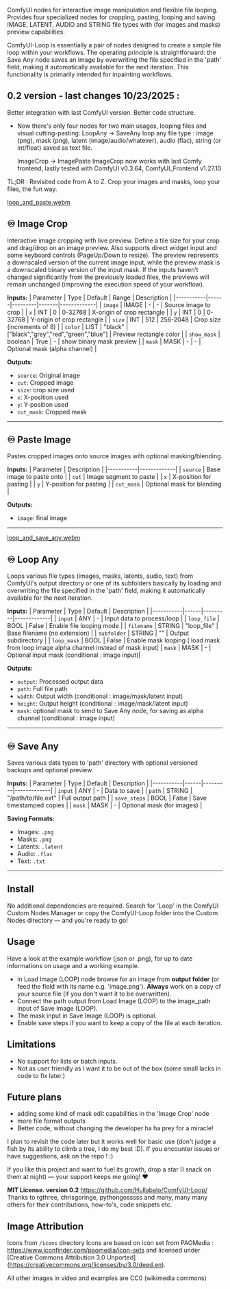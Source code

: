 ComfyUI nodes for interactive image manipulation and flexible file looping. Provides four specialized nodes for cropping, pasting, looping and saving IMAGE, LATENT, AUDIO and STRING file types with (for images and masks) preview capabilities.

ComfyUI-Loop is essentially a pair of nodes designed to create a simple file loop within your workflows. The operating principle is straightforward: the Save Any node saves an image by overwriting the file specified in the 'path' field, making it automatically available for the next iteration. This functionality is primarily intended for inpainting workflows.

## 0.2 version - last changes 10/23/2025 :
Better integration with last ComfyUI version. Better code structure.
- Now there's only four nodes for two main usages, looping files and visual cutting-pasting: 
  LoopAny -> SaveAny
  loop any file type : image (png), mask (png), latent (image/audio/whatever), audio (flac), string (or int/float) saved as text file.

  ImageCrop -> ImagePaste
  ImageCrop now works with last Comfy frontend, lastly tested with ComfyUI v0.3.64, ComfyUI_Frontend v1.27.10

TL;DR : Revisited code from A to Z. Crop your images and masks, loop your files, the fun way.

[loop_and_paste.webm](https://github.com/user-attachments/assets/83c2a7b8-c854-4681-9773-8110bdd753aa)

## ♾️ Image Crop
Interactive image cropping with live preview. Define a tile size for your crop and drag/drop on an image preview. Also supports direct widget input and some keyboard controls (PageUp/Down to resize).
The preview represents a downscaled version of the current image input, while the preview mask is a downscaled binary version of the input mask. If the inputs haven’t changed significantly from the previously loaded files, the previews will remain unchanged (improving the execution speed of your workflow).

**Inputs:**
| Parameter | Type | Default | Range | Description |
|-----------|------|---------|-------|-------------|
| `image` | IMAGE | - | - | Source image to crop |
| `x` | INT | 0 | 0-32768 | X-origin of crop rectangle |
| `y` | INT | 0 | 0-32768 | Y-origin of crop rectangle |
| `size` | INT | 512 | 256-2048 | Crop size (increments of 8) |
| `color` | LIST | "black" | ["black","grey","red","green","blue"] | Preview rectangle color |
| `show_mask` | boolean | True | - | show binary mask preview |
| `mask` | MASK | - | - | Optional mask (alpha channel) |

**Outputs:**
- `source`: Original image
- `cut`: Cropped image
- `size`: crop size used
- `x`: X-position used
- `y`: Y-position used
- `cut_mask`: Cropped mask

---

## ♾️ Paste Image
Pastes cropped images onto source images with optional masking/blending.

**Inputs:**
| Parameter | Description |
|-----------|-------------|
| `source` | Base image to paste onto |
| `cut` | Image segment to paste |
| `x` | X-position for pasting |
| `y` | Y-position for pasting |
| `cut_mask` | Optional mask for blending |

**Outputs:**
- `image`: final image

---
[loop_and_save_any.webm](https://github.com/user-attachments/assets/d6e1c707-8403-419d-91ff-b470b1599d01)

## ♾️ Loop Any
Loops various file types (images, masks, latents, audio, text) from ComfyUI's output directory or one of its subfolders  basically by loading and overwriting the file specified in the 'path' field, making it automatically available for the next iteration.

**Inputs:**
| Parameter | Type | Default | Description |
|-----------|------|---------|-------------|
| `input` | ANY | - | Input data to process/loop |
| `loop_file` | BOOL | False | Enable file looping mode |
| `filename` | STRING | "loop_file" | Base filename (no extension) |
| `subfolder` | STRING | "" | Output subdirectory |
| `loop_mask` | BOOL | False | Enable mask looping ( load mask from loop image alpha channel instead of mask input|
| `mask` | MASK | - | Optional input mask (conditional : image input)|

**Outputs:**
- `output`: Processed output data
- `path`: Full file path
- `width`: Output width (conditional : image/mask/latent input)
- `height`: Output height (conditional : image/mask/latent input)
- `mask`: optional mask to send to Save Any node, for saving as alpha channel (conditional : image input)

---

## ♾️ Save Any
Saves various data types to 'path' directory with optional versioned backups and optional preview.

**Inputs:**
| Parameter | Type | Default | Description |
|-----------|------|---------|-------------|
| `input` | ANY | - | Data to save |
| `path` | STRING | "/path/to/file.ext" | Full output path |
| `save_steps` | BOOL | False | Save timestamped copies |
| `mask` | MASK | - | Optional mask (for images) |

**Saving Formats:**
- Images: `.png`
- Masks: `.png`
- Latents: `.latent`
- Audio: `.flac`
- Text: `.txt`
---

## Install
No additional dependencies are required. Search for 'Loop' in the ComfyUI Custom Nodes Manager or copy the ComfyUI-Loop folder into the Custom Nodes directory — and you're ready to go!

## Usage
Have a look at the example workflow (json or .png), for up to date informations on usage and a working example.
- in  Load Image (LOOP) node browse for an image from **output folder** (or feed the field with its name e.g. 'image.png'). **Always** work on a copy of your source file (if you don't want it to be overwritten).
- Connect the path output from Load Image (LOOP) to the image_path input of Save Image (LOOP).
- The mask input in Save Image (LOOP) is optional.
- Enable save steps if you want to keep a copy of the file at each iteration.

## Limitations
- No support for lists or batch inputs.
- Not as user friendly as I want it to be out of the box (some small lacks in code to fix later.)

## Future plans
- adding some kind of mask edit capabilities in the 'Image Crop' node
- more file format outputs
- Better code, without changing the developer ha ha prey for a miracle!

I plan to revisit the code later but it works well for basic use (don't judge a fish by its ability to climb a tree, I do my best :D). 
If you encounter issues or have suggestions, ask on the repo ! :)

If you like this project and want to fuel its growth, drop a star (I snack on them at night) — your support keeps me going! ♥️

**MIT License. version 0.2**
https://github.com/Hullabalo/ComfyUI-Loop/
Thanks to rgthree, chrisgoringe, pythongosssss and many, many many others for their contributions, how-to's, code snippets etc.

## Image Attribution
Icons from `/icons` directory Icons are based on icon set from PAOMedia :
https://www.iconfinder.com/paomedia/icon-sets
and licensed under [Creative Commons Attribution 3.0 Unported] (https://creativecommons.org/licenses/by/3.0/deed.en).

All other images in video and examples are CC0 (wikimedia commons)
